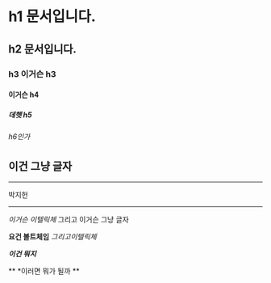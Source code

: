 # h1 문서입니다.
## h2 문서입니다.
### h3 이거슨 h3
#### 이거슨 h4
##### 데헷 h5
###### h6인가 ######

이건 그냥 글자
-----------------
****
박지헌
****
*이거슨 이텔릭체* 그리고 이거슨 그냥 글자

**요건 볼트체임** *그리고이텔릭체*

***이건 뭐지***

** *이러면 뭐가 될까 **






